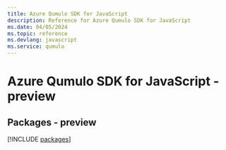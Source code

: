 ```yaml
---
title: Azure Qumulo SDK for JavaScript
description: Reference for Azure Qumulo SDK for JavaScript
ms.date: 04/05/2024
ms.topic: reference
ms.devlang: javascript
ms.service: qumulo
---
```

# Azure Qumulo SDK for JavaScript - preview
## Packages - preview
[!INCLUDE [packages](qumulo-index.md)]